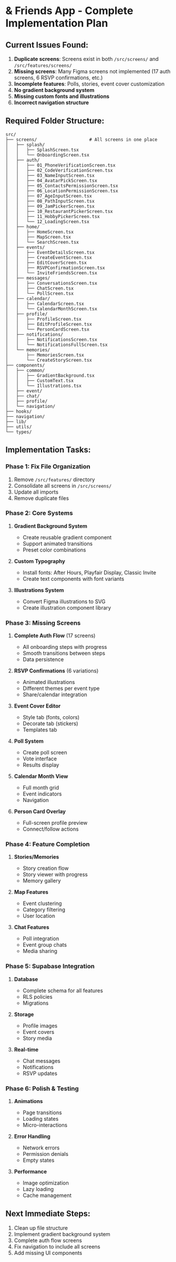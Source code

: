 # & Friends App - Complete Implementation Plan

## Current Issues Found:
1. **Duplicate screens**: Screens exist in both `/src/screens/` and `/src/features/screens/`
2. **Missing screens**: Many Figma screens not implemented (17 auth screens, 6 RSVP confirmations, etc.)
3. **Incomplete features**: Polls, stories, event cover customization
4. **No gradient background system**
5. **Missing custom fonts and illustrations**
6. **Incorrect navigation structure**

## Required Folder Structure:
```
src/
├── screens/                    # All screens in one place
│   ├── splash/
│   │   ├── SplashScreen.tsx
│   │   └── OnboardingScreen.tsx
│   ├── auth/
│   │   ├── 01_PhoneVerificationScreen.tsx
│   │   ├── 02_CodeVerificationScreen.tsx
│   │   ├── 03_NameInputScreen.tsx
│   │   ├── 04_AvatarPickScreen.tsx
│   │   ├── 05_ContactsPermissionScreen.tsx
│   │   ├── 06_LocationPermissionScreen.tsx
│   │   ├── 07_AgeInputScreen.tsx
│   │   ├── 08_PathInputScreen.tsx
│   │   ├── 09_JamPickerScreen.tsx
│   │   ├── 10_RestaurantPickerScreen.tsx
│   │   ├── 11_HobbyPickerScreen.tsx
│   │   └── 12_LoadingScreen.tsx
│   ├── home/
│   │   ├── HomeScreen.tsx
│   │   ├── MapScreen.tsx
│   │   └── SearchScreen.tsx
│   ├── events/
│   │   ├── EventDetailsScreen.tsx
│   │   ├── CreateEventScreen.tsx
│   │   ├── EditCoverScreen.tsx
│   │   ├── RSVPConfirmationScreen.tsx
│   │   └── InviteFriendsScreen.tsx
│   ├── messages/
│   │   ├── ConversationsScreen.tsx
│   │   ├── ChatScreen.tsx
│   │   └── PollScreen.tsx
│   ├── calendar/
│   │   ├── CalendarScreen.tsx
│   │   └── CalendarMonthScreen.tsx
│   ├── profile/
│   │   ├── ProfileScreen.tsx
│   │   ├── EditProfileScreen.tsx
│   │   └── PersonCardScreen.tsx
│   ├── notifications/
│   │   ├── NotificationsScreen.tsx
│   │   └── NotificationsFullScreen.tsx
│   └── memories/
│       ├── MemoriesScreen.tsx
│       └── CreateStoryScreen.tsx
├── components/
│   ├── common/
│   │   ├── GradientBackground.tsx
│   │   ├── CustomText.tsx
│   │   └── Illustrations.tsx
│   ├── event/
│   ├── chat/
│   ├── profile/
│   └── navigation/
├── hooks/
├── navigation/
├── lib/
├── utils/
└── types/
```

## Implementation Tasks:

### Phase 1: Fix File Organization
1. Remove `/src/features/` directory
2. Consolidate all screens in `/src/screens/`
3. Update all imports
4. Remove duplicate files

### Phase 2: Core Systems
1. **Gradient Background System**
   - Create reusable gradient component
   - Support animated transitions
   - Preset color combinations

2. **Custom Typography**
   - Install fonts: After Hours, Playfair Display, Classic Invite
   - Create text components with font variants

3. **Illustrations System**
   - Convert Figma illustrations to SVG
   - Create illustration component library

### Phase 3: Missing Screens
1. **Complete Auth Flow** (17 screens)
   - All onboarding steps with progress
   - Smooth transitions between steps
   - Data persistence

2. **RSVP Confirmations** (6 variations)
   - Animated illustrations
   - Different themes per event type
   - Share/calendar integration

3. **Event Cover Editor**
   - Style tab (fonts, colors)
   - Decorate tab (stickers)
   - Templates tab

4. **Poll System**
   - Create poll screen
   - Vote interface
   - Results display

5. **Calendar Month View**
   - Full month grid
   - Event indicators
   - Navigation

6. **Person Card Overlay**
   - Full-screen profile preview
   - Connect/follow actions

### Phase 4: Feature Completion
1. **Stories/Memories**
   - Story creation flow
   - Story viewer with progress
   - Memory gallery

2. **Map Features**
   - Event clustering
   - Category filtering
   - User location

3. **Chat Features**
   - Poll integration
   - Event group chats
   - Media sharing

### Phase 5: Supabase Integration
1. **Database**
   - Complete schema for all features
   - RLS policies
   - Migrations

2. **Storage**
   - Profile images
   - Event covers
   - Story media

3. **Real-time**
   - Chat messages
   - Notifications
   - RSVP updates

### Phase 6: Polish & Testing
1. **Animations**
   - Page transitions
   - Loading states
   - Micro-interactions

2. **Error Handling**
   - Network errors
   - Permission denials
   - Empty states

3. **Performance**
   - Image optimization
   - Lazy loading
   - Cache management

## Next Immediate Steps:
1. Clean up file structure
2. Implement gradient background system
3. Complete auth flow screens
4. Fix navigation to include all screens
5. Add missing UI components